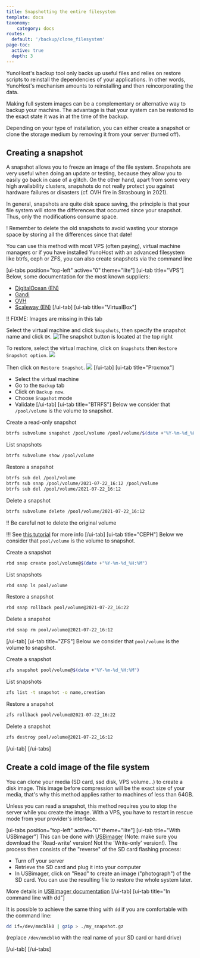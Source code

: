 ```yaml
---
title: Snapshotting the entire filesystem
template: docs
taxonomy:
    category: docs
routes:
  default: '/backup/clone_filesystem'
page-toc:
  active: true
  depth: 3
---
```


YunoHost's backup tool only backs up useful files and relies on restore scripts to reinstall the dependencies of your applications. In other words, YunoHost's mechanism amounts to reinstalling and then reincorporating the data.

Making full system images can be a complementary or alternative way to backup your machine. The advantage is that your system can be restored to the exact state it was in at the time of the backup.

Depending on your type of installation, you can either create a snapshot or clone the storage medium by removing it from your server (turned off).

## Creating a snapshot

A snapshot allows you to freeze an image of the file system. Snapshots are very useful when doing an update or testing, because they allow you to easily go back in case of a glitch. On the other hand, apart from some very high availability clusters, snapshots do not really protect you against hardware failures or disasters (cf. OVH fire in Strasbourg in 2021).

In general, snapshots are quite disk space saving, the principle is that your file system will store the differences that occurred since your snapshot. Thus, only the modifications consume space.

! Remember to delete the old snapshots to avoid wasting your storage space by storing all the differences since that date!

You can use this method with most VPS (often paying), virtual machine managers or if you have installed YunoHost with an advanced filesystem like btrfs, ceph or ZFS, you can also create snapshots via the command line

[ui-tabs position="top-left" active="0" theme="lite"]
[ui-tab title="VPS"]
Below, some documentation for the most known suppliers:

- [DigitalOcean (EN)](https://docs.digitalocean.com/products/images/snapshots/)
- [Gandi](https://docs.gandi.net/fr/simple_hosting/operations_courantes/snapshots.html)
- [OVH](https://docs.ovh.com/fr/vps/snapshot-vps/)
- [Scaleway (EN)](https://www.scaleway.com/en/docs/backup-your-data-with-snapshots/)
[/ui-tab]
[ui-tab title="VirtualBox"]

!! FIXME: Images are missing in this tab

Select the virtual machine and click `Snapshots`, then specify the snapshot name and click `OK`.
![The snapshot button is located at the top right](image://virtualbox-snapshot2.webp)

To restore, select the virtual machine, click on `Snapshots` then `Restore Snapshot option`.
![](image://virtualbox-snapshot3.webp)

Then click on `Restore Snapshot`.
![](image://virtualbox-snapshot4.webp)
[/ui-tab]
[ui-tab title="Proxmox"]

- Select the virtual machine
- Go to the `Backup` tab
- Click on `Backup now`.
- Choose `Snapshot` mode
- Validate
[/ui-tab]
[ui-tab title="BTRFS"]
Below we consider that `/pool/volume` is the volume to snapshot.

Create a read-only snapshot

```bash
btrfs subvolume snapshot /pool/volume /pool/volume/$(date +"%Y-%m-%d_%H:%M")
```

List snapshots

```bash
btrfs subvolume show /pool/volume
```

Restore a snapshot

```bash
btrfs sub del /pool/volume
btrfs sub snap /pool/volume/2021-07-22_16:12 /pool/volume
btrfs sub del /pool/volume/2021-07-22_16:12
```

Delete a snapshot

```bash
btrfs subvolume delete /pool/volume/2021-07-22_16:12
```

!! Be careful not to delete the original volume

!!! See [this tutorial](https://www.linux.com/training-tutorials/how-create-and-manage-btrfs-snapshots-and-rollbacks-linux-part-2/) for more info
[/ui-tab]
[ui-tab title="CEPH"]
Below we consider that `pool/volume` is the volume to snapshot.

Create a snapshot

```bash
rbd snap create pool/volume@$(date +"%Y-%m-%d_%H:%M")
```

List snapshots

```bash
rbd snap ls pool/volume
```

Restore a snapshot

```bash
rbd snap rollback pool/volume@2021-07-22_16:22
```

Delete a snapshot

```bash
rbd snap rm pool/volume@2021-07-22_16:12
```

[/ui-tab]
[ui-tab title="ZFS"]
Below we consider that `pool/volume` is the volume to snapshot.

Create a snapshot

```bash
zfs snapshot pool/volume@$(date +"%Y-%m-%d_%H:%M")
```

List snapshots

```bash
zfs list -t snapshot -o name,creation
```

Restore a snapshot

```bash
zfs rollback pool/volume@2021-07-22_16:22
```

Delete a snapshot

```bash
zfs destroy pool/volume@2021-07-22_16:12
```

[/ui-tab]
[/ui-tabs]

## Create a cold image of the file system

You can clone your media (SD card, ssd disk, VPS volume...) to create a disk image. This image before compression will be the exact size of your media, that's why this method applies rather to machines of less than 64GB.

Unless you can read a snapshot, this method requires you to stop the server while you create the image. With a VPS, you have to restart in rescue mode from your provider's interface.

[ui-tabs position="top-left" active="0" theme="lite"]
[ui-tab title="With USBimager"]
This can be done with [USBimager](https://bztsrc.gitlab.io/usbimager/) (Note: make sure you download the 'Read-write' version! Not the 'Write-only' version!). The process then consists of the "reverse" of the SD card flashing process:

- Turn off your server
- Retrieve the SD card and plug it into your computer
- In USBimager, click on "Read" to create an image ("photograph") of the SD card. You can use the resulting file to restore the whole system later.

More details in [USBimager documentation](https://gitlab.com/bztsrc/usbimager/#creating-backup-image-file-from-device)
[/ui-tab]
[ui-tab title="In command line with dd"]

It is possible to achieve the same thing with `dd` if you are comfortable with the command line:

```bash
dd if=/dev/mmcblk0 | gzip > ./my_snapshot.gz
```

(replace `/dev/mmcblk0` with the real name of your SD card or hard drive)

[/ui-tab]
[/ui-tabs]
